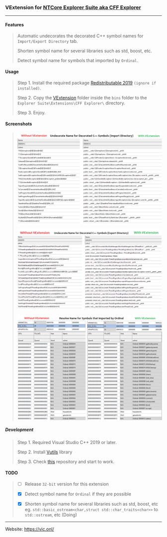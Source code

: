 ### VExtension for [NTCore Explorer Suite aka CFF Explorer](https://ntcore.com/?page_id=388)
_ _ _

#### Features

>Automatic undecorates the decorated C++ symbol names for `Import/Export Directory` tab.
>
>Shorten symbol name for several libraries such as std, boost, etc.
>
>Detect symbol name for symbols that imported by `Ordinal`.

#### Usage

>Step 1. Install the required package [Redistributable 2019](https://aka.ms/vs/17/release/vc_redist.x64.exe) `(ignore if installed)`.
>
>Step 2. Copy the [VExtension](bins/VExtension/) folder inside the `bins` folder to the `Explorer Suite\Extensions\CFF Explorer\` directory.
>
>Step 3. Enjoy.

#### Screenshots

>![](screenshots/cff-imp-dir-cmp.png?)
>
>![](screenshots/cff-exp-dir-cmp.png?)
>
>![](screenshots/resolve-ordinal.png?)

##### Development

>Step 1. Required Visual Studio C++ 2019 or later.
>
>Step 2. Install [Vutils](https://github.com/vic4key/Vutils.git) library
>
>Step 3. Check [this](https://github.com/vic4key/CFF_VExtension.git) repository and start to work.

#### TODO

>- [ ] Release `32-bit` version for this extension
>
>- [x] Detect symbol name for `Ordinal` if they are possible
>
>- [x] Shorten symbol name for several libraries such as std, boost, etc eg. `std::basic_ostream<char,struct std::char_traits<char>>` to `std::ostream`, etc (Doing)
_ _ _

Website: https://vic.onl/
